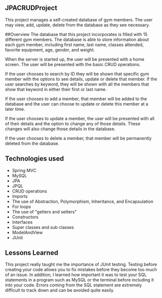 ## JPACRUDProject
This project manages a self-created database of gym members. The user may view, add, update, delete from the database as they see necessary.

##Overview
The database that this project incorporates is filled with 15 different gym members. The database is able to store information about each gym member, including first name, last name, classes attended, favorite equipment, age, gender, and weight.

When the server is started up, the user will be presented with a home screen.  The user will be presented with the basic CRUD operations.

If the user chooses to search by ID they will be shown that specific gym member with the options to see details, update or delete that member. If the user searches by keyword, they will be shown with all the members that show that keyword in either their first or last name.

If the user chooses to add a member, that member will be added to the database and the user can choose to update or delete this member at a later time.

If the user chooses to update a member, the user will be presented with all of their details and the option to change any of those details. These changes will also change those details in the database.

If the user chooses to delete a member, that member will be permanently deleted from the database.

## Technologies used
* Spring MVC
* MySQL
* JPA
* JPQL
* CRUD operations
* Imports
* The use of Abstraction, Polymorphism, Inheritance, and Encapsulation
* For loops
* The use of "getters and setters"
* Constructors
* Interfaces
* Super classes and sub classes
* ModelAndView
* JUnit

## Lessons Learned
This project really taught me the importance of JUnit testing. Testing before creating your code allows you to fix mistakes before they become too much of an issue. In addition, I learned how important it was to test your SQL statements in a program such as MySQL or the terminal before including it into your code. Errors coming from the SQL statement are extremely difficult to track down and can be avoided quite easily.
